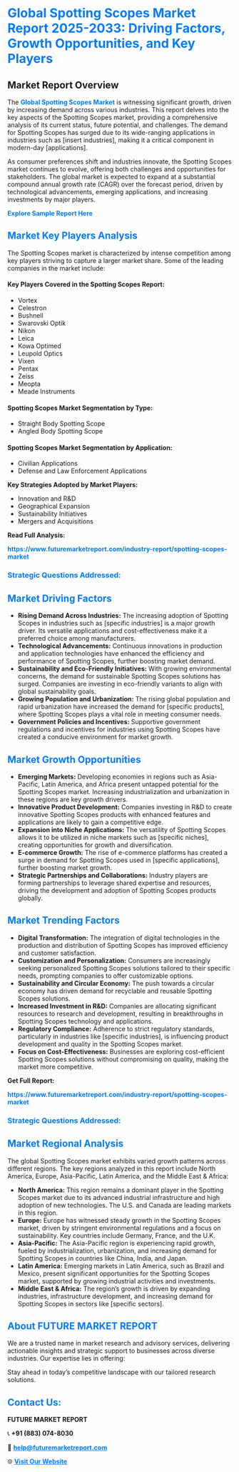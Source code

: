 <h1 style="color: #007BFF;">Global Spotting Scopes Market Report 2025-2033: Driving Factors, Growth Opportunities, and Key Players</h1>

<section id="overview">
<h2>Market Report Overview</h2>
<p>The <a href="https://www.futuremarketreport.com/industry-report/spotting-scopes-market" style="color: #007BFF; text-decoration: none;"><strong>Global Spotting Scopes Market</strong></a> is witnessing significant growth, driven by increasing demand across various industries. This report delves into the key aspects of the Spotting Scopes market, providing a comprehensive analysis of its current status, future potential, and challenges. The demand for Spotting Scopes has surged due to its wide-ranging applications in industries such as [insert industries], making it a critical component in modern-day [applications].</p>
<p>As consumer preferences shift and industries innovate, the Spotting Scopes market continues to evolve, offering both challenges and opportunities for stakeholders. The global market is expected to expand at a substantial compound annual growth rate (CAGR) over the forecast period, driven by technological advancements, emerging applications, and increasing investments by major players.</p>
</section>

<section id="overview">
<p><a href="https://www.futuremarketreport.com/request-sample/reportId=51754" style="color: #007BFF; text-decoration: none;"><strong>Explore Sample Report Here</strong></a></p>
</section>

<section id="key-players">
<h2 style="color: #007BFF;">Market Key Players Analysis</h2>
<p>The Spotting Scopes market is characterized by intense competition among key players striving to capture a larger market share. Some of the leading companies in the market include:</p>
<h4>Key Players Covered in the Spotting Scopes Report:</h4>
<ul><li>Vortex</li><li>Celestron</li><li>Bushnell</li><li>Swarovski Optik</li><li>Nikon</li><li>Leica</li><li>Kowa Optimed</li><li>Leupold Optics</li><li>Vixen</li><li>Pentax</li><li>Zeiss</li><li>Meopta</li><li>Meade Instruments</li></ul>
<h4>Spotting Scopes Market Segmentation by Type:</h4>
<ul><li>Straight Body Spotting Scope</li><li>Angled Body Spotting Scope</li></ul>

<h4>Spotting Scopes Market Segmentation by Application:</h4>
<ul><li>Civilian Applications</li><li>Defense and Law Enforcement Applications</li></ul>
<p><strong>Key Strategies Adopted by Market Players:</strong></p>
<ul>
<li>Innovation and R&D</li>
<li>Geographical Expansion</li>
<li>Sustainability Initiatives</li>
<li>Mergers and Acquisitions</li>
</ul>
</section>

<section>
<p><strong>Read Full Analysis: </strong></p><a href="https://www.futuremarketreport.com/industry-report/spotting-scopes-market" style="color: #007BFF; text-decoration: none;"><strong>https://www.futuremarketreport.com/industry-report/spotting-scopes-market</strong></a>
<h3 style="color: #007BFF;">Strategic Questions Addressed:</h3>
</section>

<section id="driving-factors">
<h2 style="color: #007BFF;">Market Driving Factors</h2>
<ul>
<li><strong>Rising Demand Across Industries:</strong> The increasing adoption of Spotting Scopes in industries such as [specific industries] is a major growth driver. Its versatile applications and cost-effectiveness make it a preferred choice among manufacturers.</li>
<li><strong>Technological Advancements:</strong> Continuous innovations in production and application technologies have enhanced the efficiency and performance of Spotting Scopes, further boosting market demand.</li>
<li><strong>Sustainability and Eco-Friendly Initiatives:</strong> With growing environmental concerns, the demand for sustainable Spotting Scopes solutions has surged. Companies are investing in eco-friendly variants to align with global sustainability goals.</li>
<li><strong>Growing Population and Urbanization:</strong> The rising global population and rapid urbanization have increased the demand for [specific products], where Spotting Scopes plays a vital role in meeting consumer needs.</li>
<li><strong>Government Policies and Incentives:</strong> Supportive government regulations and incentives for industries using Spotting Scopes have created a conducive environment for market growth.</li>
</ul>
</section>

<section id="growth-opportunities">
<h2 style="color: #007BFF;">Market Growth Opportunities</h2>
<ul>
<li><strong>Emerging Markets:</strong> Developing economies in regions such as Asia-Pacific, Latin America, and Africa present untapped potential for the Spotting Scopes market. Increasing industrialization and urbanization in these regions are key growth drivers.</li>
<li><strong>Innovative Product Development:</strong> Companies investing in R&D to create innovative Spotting Scopes products with enhanced features and applications are likely to gain a competitive edge.</li>
<li><strong>Expansion into Niche Applications:</strong> The versatility of Spotting Scopes allows it to be utilized in niche markets such as [specific niches], creating opportunities for growth and diversification.</li>
<li><strong>E-commerce Growth:</strong> The rise of e-commerce platforms has created a surge in demand for Spotting Scopes used in [specific applications], further boosting market growth.</li>
<li><strong>Strategic Partnerships and Collaborations:</strong> Industry players are forming partnerships to leverage shared expertise and resources, driving the development and adoption of Spotting Scopes products globally.</li>
</ul>
</section>

<section id="trending-factors">
<h2 style="color: #007BFF;">Market Trending Factors</h2>
<ul>
<li><strong>Digital Transformation:</strong> The integration of digital technologies in the production and distribution of Spotting Scopes has improved efficiency and customer satisfaction.</li>
<li><strong>Customization and Personalization:</strong> Consumers are increasingly seeking personalized Spotting Scopes solutions tailored to their specific needs, prompting companies to offer customizable options.</li>
<li><strong>Sustainability and Circular Economy:</strong> The push towards a circular economy has driven demand for recyclable and reusable Spotting Scopes solutions.</li>
<li><strong>Increased Investment in R&D:</strong> Companies are allocating significant resources to research and development, resulting in breakthroughs in Spotting Scopes technology and applications.</li>
<li><strong>Regulatory Compliance:</strong> Adherence to strict regulatory standards, particularly in industries like [specific industries], is influencing product development and quality in the Spotting Scopes market.</li>
<li><strong>Focus on Cost-Effectiveness:</strong> Businesses are exploring cost-efficient Spotting Scopes solutions without compromising on quality, making the market more competitive.</li>
</ul>
</section>

<section>
<p><strong>Get Full Report: </strong></p><a href="https://www.futuremarketreport.com/industry-report/spotting-scopes-market" style="color: #007BFF; text-decoration: none;"><strong>https://www.futuremarketreport.com/industry-report/spotting-scopes-market</strong></a>
<h3 style="color: #007BFF;">Strategic Questions Addressed:</h3>
</section>


<section id="regional-analysis">
<h2 style="color: #007BFF;">Market Regional Analysis</h2>
<p>The global Spotting Scopes market exhibits varied growth patterns across different regions. The key regions analyzed in this report include North America, Europe, Asia-Pacific, Latin America, and the Middle East & Africa:</p>
<ul>
<li><strong>North America:</strong> This region remains a dominant player in the Spotting Scopes market due to its advanced industrial infrastructure and high adoption of new technologies. The U.S. and Canada are leading markets in this region.</li>
<li><strong>Europe:</strong> Europe has witnessed steady growth in the Spotting Scopes market, driven by stringent environmental regulations and a focus on sustainability. Key countries include Germany, France, and the U.K.</li>
<li><strong>Asia-Pacific:</strong> The Asia-Pacific region is experiencing rapid growth, fueled by industrialization, urbanization, and increasing demand for Spotting Scopes in countries like China, India, and Japan.</li>
<li><strong>Latin America:</strong> Emerging markets in Latin America, such as Brazil and Mexico, present significant opportunities for the Spotting Scopes market, supported by growing industrial activities and investments.</li>
<li><strong>Middle East & Africa:</strong> The region’s growth is driven by expanding industries, infrastructure development, and increasing demand for Spotting Scopes in sectors like [specific sectors].</li>
</ul>
</section>

<footer>
<h2 style="color: #007BFF;">About FUTURE MARKET REPORT</h2>
<p>We are a trusted name in market research and advisory services, delivering actionable insights and strategic support to businesses across diverse industries. Our expertise lies in offering:</p>

<p>Stay ahead in today’s competitive landscape with our tailored research solutions.</p>

<h2 style="color: #007BFF;">Contact Us:</h2>
<p><strong>FUTURE MARKET REPORT</strong></p>
<p>📞 <strong>+91 (883) 074-8030</strong></p>
<p>📧 <strong><a href="mailto:help@futuremarketreport.com" style="color: #007BFF;">help@futuremarketreport.com</a></strong></p>
<p>🌐 <strong><a href="https://www.futuremarketreport.com/" style="color: #007BFF;">Visit Our Website</a></strong></p>
</footer>